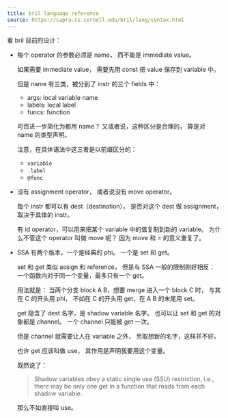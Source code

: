 ```yaml
---
title: bril language reference
source: https://capra.cs.cornell.edu/bril/lang/syntax.html
---
```


看 bril 目前的设计：

- 每个 operator 的参数必须是 name，
  而不能是 immediate value。

  如果需要 immediate value，
  需要先用 const 把 value 保存到 variable 中。

  但是 name 有三类，被分到了 instr 的三个 fields 中：

  - args: local variable name
  - labels: local label
  - funcs: function

  可否进一步简化为都用 name？
  又或者说，这种区分是合理的，
  算是对 name 的类型声明。

  注意，在具体语法中这三者是以前缀区分的：

  - `variable`
  - `.label`
  - `@func`

- 没有 assignment operator，
  或者说没有 move operator。

  每个 instr 都可以有 dest（destination），
  是否对这个 dest 做 assignment，
  取决于具体的 instr。

  有 id operator，可以用来把某个 variable 中的值复制到新的 variable。
  为什么不管这个 operator 叫做 move 呢？
  因为 move 和 = 的意义重复了。

- SSA 有两个版本，一个是经典的 phi。
  一个是 set 和 get。

  set 和 get 类似 assign 和 reference，
  但是与 SSA 一般的限制刚好相反：
  一个函数内对于同一个变量，最多只有一个 get。

  用法就是：
  当两个分支 block A B，想要 merge 进入一个 block C 时，
  与其在 C 的开头用 phi，
  不如在 C 的开头用 get，在 A B 的末尾用 set。

  get 隐含了 dest 名字，是 shadow variable 名字。
  也可以让 set 和 get 的对象都是 channel。
  一个 channel 只能被 get 一次。

  但是 channel 就需要让人在 variable 之外，
  另取想新的名字，这样并不好。

  也许 get 应该叫做 use，
  其作用是声明我要用这个变量。

  既然说了：

  > Shadow variables obey a static single use (SSU) restriction, i.e.,
  > there may be only one get in a function that reads from each
  > shadow variable.

  那么不如直接叫 use。
